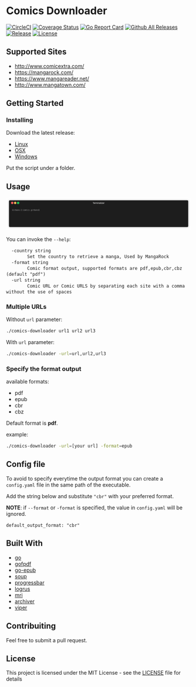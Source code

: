 # Comics Downloader

[![CircleCI](https://circleci.com/gh/Girbons/comics-downloader/tree/master.svg?style=svg)](https://circleci.com/gh/Girbons/comics-downloader/tree/master)
[![Coverage Status](https://img.shields.io/coveralls/github/Girbons/comics-downloader.svg?style=flat-square)](https://coveralls.io/github/Girbons/comics-downloader?branch=master)
[![Go Report Card](https://goreportcard.com/badge/github.com/Girbons/comics-downloader)](https://goreportcard.com/report/github.com/Girbons/comics-downloader)
[![Github All Releases](https://img.shields.io/github/downloads/Girbons/comics-downloader/total.svg?style=flat-square)]()
[![Release](https://img.shields.io/github/release/Girbons/comics-downloader.svg?style=flat-square)](https://github.com/Girbons/comics-downlowader/releases/latest)
[![License](https://img.shields.io/badge/license-MIT-blue.svg?style=flat-square)](LICENSE)

## Supported Sites

- http://www.comicextra.com/
- https://mangarock.com/
- https://www.mangareader.net/
- http://www.mangatown.com/

## Getting Started

### Installing

Download the latest release:

- [Linux](https://github.com/Girbons/comics-downloader/releases/download/v0.9.3/comics-downloader)
- [OSX](https://github.com/Girbons/comics-downloader/releases/download/v0.9.3/comics-downloader-osx)
- [Windows](https://github.com/Girbons/comics-downloader/releases/download/v0.9.3/comics-downloader.exe)

Put the script under a folder.

## Usage

<img src="img/usage.gif?raw=true" />

You can invoke the `--help`:

```
  -country string
        Set the country to retrieve a manga, Used by MangaRock
  -format string
        Comic format output, supported formats are pdf,epub,cbr,cbz (default "pdf")
  -url string
        Comic URL or Comic URLS by separating each site with a comma without the use of spaces
```

### Multiple URLs

Without `url` parameter:

```bash
./comics-downloader url1 url2 url3
```

With `url` parameter:

```bash
./comics-downloader -url=url,url2,url3
```

### Specify the format output

available formats:

- pdf
- epub
- cbr
- cbz

Default format is __pdf__.

example:

```bash
./comics-downloader -url=[your url] -format=epub
```

## Config file

To avoid to specify everytime the output format you can create a `config.yaml` file in the same path of the executable.

Add the string below and substitute `"cbr"` with your preferred format.

**NOTE**: if `--format` or `-format` is specified, the value in `config.yaml` will be ignored.

```
default_output_format: "cbr"
```

## Built With

- [go](https://github.com/golang/go)
- [gofpdf](https://github.com/jung-kurt/gofpdf)
- [go-epub](http://github.com/bmaupin/go-epub)
- [soup](https://github.com/anaskhan96/soup)
- [progressbar](https://github.com/schollz/progressbar)
- [logrus](https://github.com/sirupsen/logrus)
- [mri](https://github.com/BakeRolls/mri/blob/master/mri.go)
- [archiver](https://github.com/mholt/archiver)
- [viper](https://github.com/spf13/viper)

## Contribuiting

Feel free to submit a pull request.

## License

This project is licensed under the MIT License - see the [LICENSE](LICENSE) file for details
